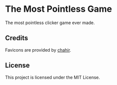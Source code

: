 # The Most Pointless Game
The most pointless clicker game ever made.
## Credits
Favicons are provided by [chahir](https://www.flaticon.com/authors/chahir).
## License
This project is licensed under the MIT License.